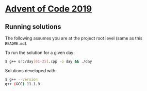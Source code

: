 # [Advent of Code 2019](https://adventofcode.com/2019)

## Running solutions

The following assumes you are at the project root level (same as this `README.md`).

To run the solution for a given day:

```bash
$ g++ src/day[01-25].cpp -o day && ./day
```

Solutions developed with:

```bash
$ g++ --version
g++ (GCC) 11.1.0
```
